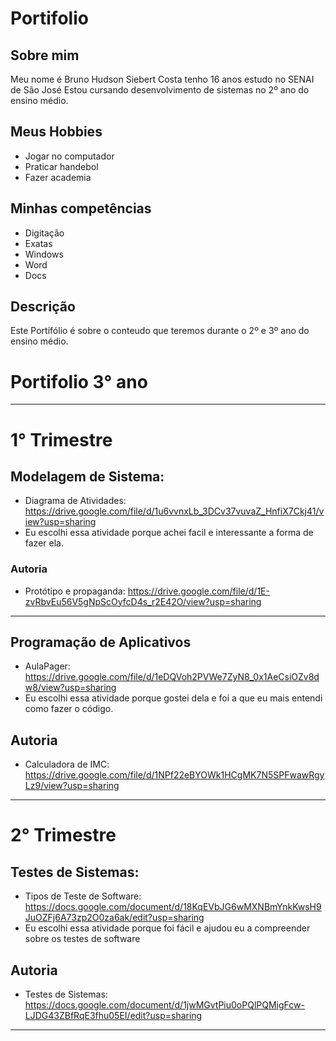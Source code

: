 # Portifolio
## Sobre mim
 Meu nome é Bruno Hudson Siebert Costa tenho 16 anos estudo no SENAI de São José
 Estou cursando desenvolvimento de sistemas no 2º ano do ensino médio.
 ## Meus Hobbies
 * Jogar no computador 
 * Praticar handebol
 * Fazer academia
 ## Minhas competências
 * Digitação
 * Exatas
 * Windows
 * Word
 * Docs
## Descrição
Este Portifólio é sobre o conteudo que teremos durante o 2º e 3º ano do ensino médio.

# Portifolio 3° ano
---
# 1° Trimestre 
## Modelagem de Sistema:
* Diagrama de Atividades: https://drive.google.com/file/d/1u6vvnxLb_3DCv37vuvaZ_HnfiX7Ckj41/view?usp=sharing
* Eu escolhi essa atividade porque achei facil e interessante a forma de fazer ela.

### Autoria
* Protótipo e propaganda: https://drive.google.com/file/d/1E-zvRbvEu56V5gNpScOyfcD4s_r2E42O/view?usp=sharing
---
## Programação de Aplicativos
* AulaPager: https://drive.google.com/file/d/1eDQVoh2PVWe7ZyN8_0x1AeCsiOZv8dw8/view?usp=sharing
* Eu escolhi essa atividade porque gostei dela e foi a que eu mais entendi como fazer o código.

## Autoria 
* Calculadora de IMC: https://drive.google.com/file/d/1NPf22eBYOWk1HCgMK7N5SPFwawRgyLz9/view?usp=sharing
---
# 2° Trimestre
## Testes de Sistemas:
* Tipos de Teste de Software: https://docs.google.com/document/d/18KqEVbJG6wMXNBmYnkKwsH9JuOZFj6A73zp2O0za6ak/edit?usp=sharing
* Eu escolhi essa atividade porque foi fácil e ajudou eu a compreender sobre os testes de software

## Autoria
* Testes de Sistemas: https://docs.google.com/document/d/1jwMGvtPiu0oPQlPQMigFcw-LJDG43ZBfRqE3fhu05EI/edit?usp=sharing
---



